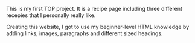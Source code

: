 This is my first TOP project. It is a recipe page including three different recepies that I personally really like. 

Creating this website, I got to use my beginner-level HTML knowledge by adding links, images, paragraphs and different sized headings.

